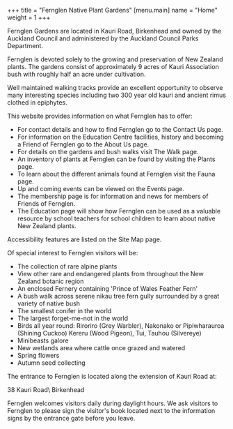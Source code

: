 +++
title = "Fernglen Native Plant Gardens"
[menu.main]
    name = "Home"
    weight = 1
+++

Fernglen Gardens are located in Kauri Road, Birkenhead and owned by the Auckland Council and administered by the Auckland Council Parks Department.

Fernglen is devoted solely to the growing and preservation of New Zealand plants. The gardens consist of approximately 9 acres of Kauri Association bush with roughly half an acre under cultivation.

Well maintained walking tracks provide an excellent opportunity to observe many interesting species including two 300 year old kauri and ancient rimus clothed in epiphytes.

This website provides information on what Fernglen has to offer:

* For contact details and how to find Fernglen go to the Contact Us page.
* For information on the Education Centre facilities, history and becoming a Friend of Fernglen go to the About Us page.
* For details on the gardens and bush walks visit The Walk page.
* An inventory of plants at Fernglen can be found by visiting the Plants page.
* To learn about the different animals found at Fernglen visit the Fauna page.
* Up and coming events can be viewed on the Events page.
* The membership page is for information and news for members of Friends of Fernglen.
* The Education page will show how Fernglen can be used as a valuable resource by school teachers for school children to learn about native New Zealand plants.

Accessibility features are listed on the Site Map page.

Of special interest to Fernglen visitors will be:

* The collection of rare alpine plants
* View other rare and endangered plants from throughout the New Zealand botanic region
* An enclosed Fernery containing 'Prince of Wales Feather Fern'
* A bush walk across serene nikau tree fern gully surrounded by a great variety of native bush
* The smallest conifer in the world
* The largest forget-me-not in the world
* Birds all year round: Riroriro (Grey Warbler), Nakonako or Pipiwharauroa (Shining Cuckoo) Kereru (Wood Pigeon), Tui, Tauhou (Silvereye)
* Minibeasts galore
* New wetlands area where cattle once grazed and watered
* Spring flowers
* Autumn seed collecting

The entrance to Fernglen is located along the extension of Kauri Road at:

38 Kauri Road\\
Birkenhead

Fernglen welcomes visitors daily during daylight hours. We ask visitors to Fernglen to please sign the visitor's book located next to the information signs by the entrance gate before you leave.